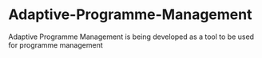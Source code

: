 Adaptive-Programme-Management
=============================

Adaptive Programme Management is being developed as a tool to be used for programme management

